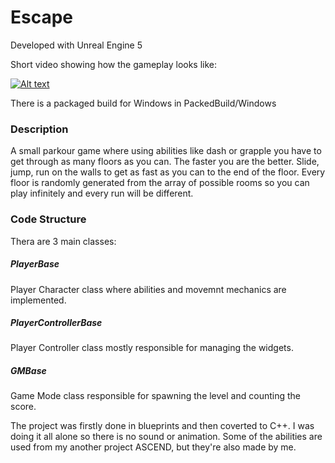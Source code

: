 # Escape

Developed with Unreal Engine 5

Short video showing how the gameplay looks like:

[![Alt text](https://img.youtube.com/vi/RDyMlgGKfT4/0.jpg)](https://youtu.be/RDyMlgGKfT4)


There is a packaged build for Windows in PackedBuild/Windows

### Description

A small parkour game where using abilities like dash or grapple you have to get through as many floors as you can. The faster you are the better. Slide, jump, run on the walls to get as fast as you can to the end of the floor. Every floor is randomly generated from the array of possible rooms so you can play infinitely and every run will be different.


### Code Structure
Thera are 3 main classes:

<h5>PlayerBase</h5>
Player Character class where abilities and movemnt mechanics are implemented.

<h5>PlayerControllerBase</h5>
Player Controller class mostly responsible for managing the widgets.

<h5>GMBase</h5> 

Game Mode class responsible for spawning the level and counting the score.


The project was firstly done in blueprints and then coverted to C++. I was doing it all alone so there is no sound or animation. Some of the abilities are used from my another project ASCEND, but they're also made by me.
